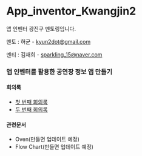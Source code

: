 # App_inventor_Kwangjin2
앱 인벤터 광진구 멘토링입니다.

멘토 : 허균 - kyun2dot@gmail.com

멘티 : 김재희 - sparkling_15@naver.com

### 앱 인벤터를 활용한 공연장 정보 앱 만들기

#### 회의록

- [첫 번째 회의록](./First_meeting.md)
- [두 번째 회의록](./Second_meeting.md)

#### 관련문서

- Oven(만들면 업데이트 예정)
- Flow Chart(만들면 업데이트 예정)

